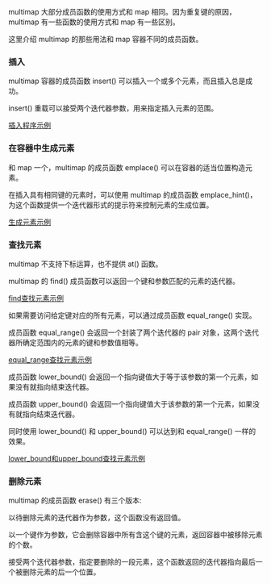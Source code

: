
multimap 大部分成员函数的使用方式和 map 相同。因为重复键的原因， multimap 有一些函数的使用方式和 map 有一些区别。

这里介绍 multimap 的那些用法和 map 容器不同的成员函数。


### 插入

multimap 容器的成员函数 insert() 可以插入一个或多个元素，而且插入总是成功。

insert() 重载可以接受两个迭代器参数，用来指定插入元素的范围。

[插入程序示例](13_Multimap/01_insert.cpp)


### 在容器中生成元素

和 map 一个，multimap 的成员函数 emplace() 可以在容器的适当位置构造元素。

在插入具有相同键的元素时，可以使用 multimap 的成员函数 emplace_hint()，为这个函数提供一个迭代器形式的提示符来控制元素的生成位置。

[生成元素示例](13_Multimap/02_emplace.cpp)


### 查找元素

multimap 不支持下标运算，也不提供 at() 函数。

multimap 的 find() 成员函数可以返回一个键和参数匹配的元素的迭代器。

[find查找元素示例](13_Multimap/03_find.cpp)

如果需要访问给定键对应的所有元素，可以通过成员函数 equal_range() 实现。

成员函数 equal_range() 会返回一个封装了两个迭代器的 pair 对象，这两个迭代器所确定范围内的元素的键和参数值相等。

[equal_range查找元素示例](13_Multimap/04_equal_range.cpp)

成员函数 lower_bound() 会返回一个指向键值大于等于该参数的第一个元素，如果没有就指向结束迭代器。

成员函数 upper_bound() 会返回一个指向键值大于该参数的第一个元素，如果没有就指向结束迭代器。

同时使用 lower_bound() 和 upper_bound() 可以达到和 equal_range() 一样的效果。

[lower_bound和upper_bound查找元素示例](13_Multimap/05_lower_upper.cpp)


### 删除元素

multimap 的成员函数 erase() 有三个版本:

以待删除元素的迭代器作为参数，这个函数没有返回值。

以一个键作为参数，它会删除容器中所有含这个键的元素，返回容器中被移除元素的个数。

接受两个迭代器参数，指定要删除的一段元素，这个函数返回的迭代器指向最后一个被删除元素的后一个位置。

